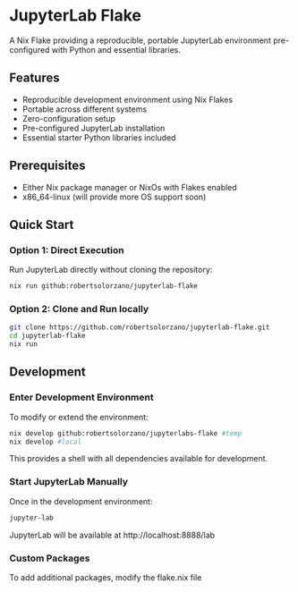 # JupyterLab Flake
A Nix Flake providing a reproducible, portable JupyterLab environment pre-configured with Python and essential libraries.

## Features

- Reproducible development environment using Nix Flakes
- Portable across different systems
- Zero-configuration setup
- Pre-configured JupyterLab installation
- Essential starter Python libraries included

## Prerequisites

- Either Nix package manager or NixOs with Flakes enabled
- x86_64-linux (will provide more OS support soon)

## Quick Start

### Option 1: Direct Execution

Run JupyterLab directly without cloning the repository:

```bash
nix run github:robertsolorzano/jupyterlab-flake
```

### Option 2: Clone and Run locally

```bash
git clone https://github.com/robertsolorzano/jupyterlab-flake.git
cd jupyterlab-flake
nix run
```
## Development

### Enter Development Environment

To modify or extend the environment:
```bash
nix develop github:robertsolorzano/jupyterlabs-flake #temp
nix develop #local
```
This provides a shell with all dependencies available for development.

### Start JupyterLab Manually

Once in the development environment:
```bash
jupyter-lab
```
JupyterLab will be available at http://localhost:8888/lab

### Custom Packages

To add additional packages, modify the flake.nix file